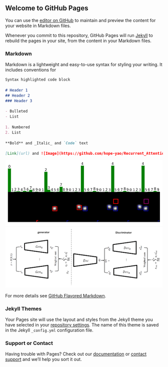 ## Welcome to GitHub Pages

You can use the [editor on GitHub](https://github.com/hope-yao/hope-yao.github.io/edit/master/README.md) to maintain and preview the content for your website in Markdown files.

Whenever you commit to this repository, GitHub Pages will run [Jekyll](https://jekyllrb.com/) to rebuild the pages in your site, from the content in your Markdown files.

### Markdown

Markdown is a lightweight and easy-to-use syntax for styling your writing. It includes conventions for

```markdown
Syntax highlighted code block

# Header 1
## Header 2
### Header 3

- Bulleted
- List

1. Numbered
2. List

**Bold** and _Italic_ and `Code` text

[Link](url) and ![Image](https://github.com/hope-yao/Recurrent_Attention_Classifier/blob/master/assests/rac_acc.png)
```

![rac_acc](https://github.com/hope-yao/Recurrent_Attention_Classifier/blob/master/assests/rac_acc.png)
![subnets_net](https://github.com/hope-yao/BEGAN-tensorflow/blob/subnets/assets/model.png)

For more details see [GitHub Flavored Markdown](https://guides.github.com/features/mastering-markdown/).

### Jekyll Themes

Your Pages site will use the layout and styles from the Jekyll theme you have selected in your [repository settings](https://github.com/hope-yao/hope-yao.github.io/settings). The name of this theme is saved in the Jekyll `_config.yml` configuration file.

### Support or Contact

Having trouble with Pages? Check out our [documentation](https://help.github.com/categories/github-pages-basics/) or [contact support](https://github.com/contact) and we’ll help you sort it out.
